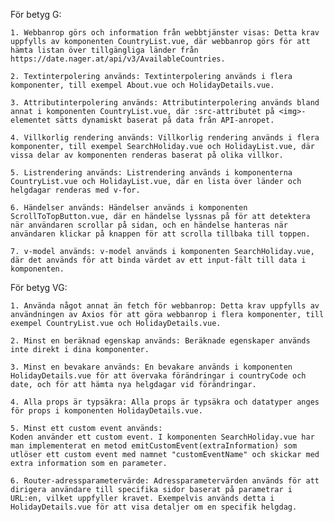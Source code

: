 För betyg G:

    1. Webbanrop görs och information från webbtjänster visas: Detta krav uppfylls av komponenten CountryList.vue, där webbanrop görs för att hämta listan över tillgängliga länder från https://date.nager.at/api/v3/AvailableCountries.

    2. Textinterpolering används: Textinterpolering används i flera komponenter, till exempel About.vue och HolidayDetails.vue.

    3. Attributinterpolering används: Attributinterpolering används bland annat i komponenten CountryList.vue, där :src-attributet på <img>-elementet sätts dynamiskt baserat på data från API-anropet.

    4. Villkorlig rendering används: Villkorlig rendering används i flera komponenter, till exempel SearchHoliday.vue och HolidayList.vue, där vissa delar av komponenten renderas baserat på olika villkor.

    5. Listrendering används: Listrendering används i komponenterna CountryList.vue och HolidayList.vue, där en lista över länder och helgdagar renderas med v-for.

    6. Händelser används: Händelser används i komponenten ScrollToTopButton.vue, där en händelse lyssnas på för att detektera när användaren scrollar på sidan, och en händelse hanteras när användaren klickar på knappen för att scrolla tillbaka till toppen.

    7. v-model används: v-model används i komponenten SearchHoliday.vue, där det används för att binda värdet av ett input-fält till data i komponenten.

För betyg VG:

    1. Använda något annat än fetch för webbanrop: Detta krav uppfylls av användningen av Axios för att göra webbanrop i flera komponenter, till exempel CountryList.vue och HolidayDetails.vue.

    2. Minst en beräknad egenskap används: Beräknade egenskaper används inte direkt i dina komponenter.

    3. Minst en bevakare används: En bevakare används i komponenten HolidayDetails.vue för att övervaka förändringar i countryCode och date, och för att hämta nya helgdagar vid förändringar.

    4. Alla props är typsäkra: Alla props är typsäkra och datatyper anges för props i komponenten HolidayDetails.vue.

    5. Minst ett custom event används:
    Koden använder ett custom event. I komponenten SearchHoliday.vue har man implementerat en metod emitCustomEvent(extraInformation) som utlöser ett custom event med namnet "customEventName" och skickar med extra information som en parameter.

    6. Router-adressparametervärde: Adressparametervärden används för att dirigera användare till specifika sidor baserat på parametrar i URL:en, vilket uppfyller kravet. Exempelvis används detta i HolidayDetails.vue för att visa detaljer om en specifik helgdag.
